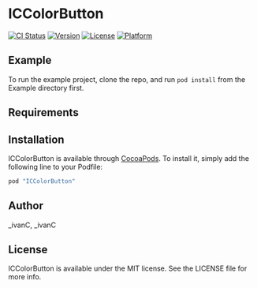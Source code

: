 # ICColorButton

[![CI Status](http://img.shields.io/travis/_ivanC/ICColorButton.svg?style=flat)](https://travis-ci.org/_ivanC/ICColorButton)
[![Version](https://img.shields.io/cocoapods/v/ICColorButton.svg?style=flat)](http://cocoapods.org/pods/ICColorButton)
[![License](https://img.shields.io/cocoapods/l/ICColorButton.svg?style=flat)](http://cocoapods.org/pods/ICColorButton)
[![Platform](https://img.shields.io/cocoapods/p/ICColorButton.svg?style=flat)](http://cocoapods.org/pods/ICColorButton)

## Example

To run the example project, clone the repo, and run `pod install` from the Example directory first.

## Requirements

## Installation

ICColorButton is available through [CocoaPods](http://cocoapods.org). To install
it, simply add the following line to your Podfile:

```ruby
pod "ICColorButton"
```

## Author

_ivanC, _ivanC

## License

ICColorButton is available under the MIT license. See the LICENSE file for more info.
